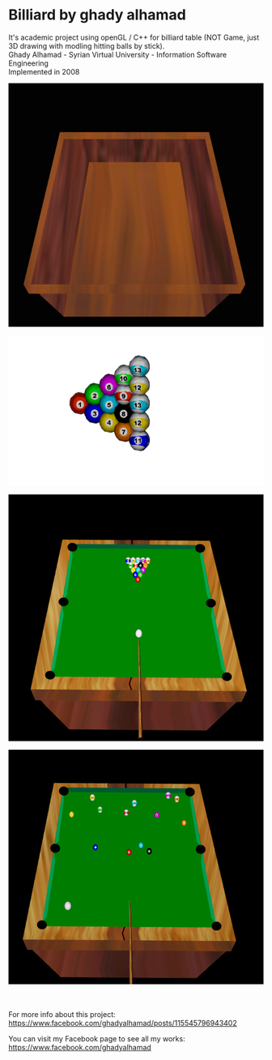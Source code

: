# <b>Billiard by ghady alhamad</b>
It's academic project using openGL / C++ for billiard table (NOT Game, just 3D drawing with modling hitting balls by stick). <br/>
Ghady Alhamad - Syrian Virtual University - Information Software Engineering <br/>
Implemented in 2008

![Billiard1](../Billiard/texture/b1.png?raw=true)

![Billiard2](../Billiard/texture/b2.png?raw=true)

![Billiard3](../Billiard/texture/b3.png?raw=true)

![Billiard4](../Billiard/texture/b4.png?raw=true)

 <br/> <br/>
For more info about this project:
https://www.facebook.com/ghadyalhamad/posts/115545796943402

You can visit my Facebook page to see all my works:
https://www.facebook.com/ghadyalhamad
